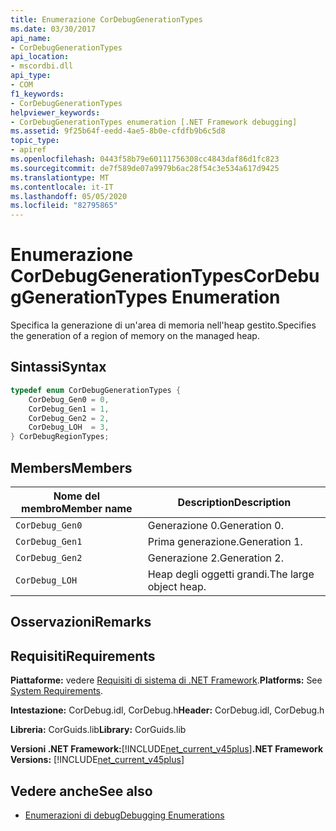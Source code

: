 ```yaml
---
title: Enumerazione CorDebugGenerationTypes
ms.date: 03/30/2017
api_name:
- CorDebugGenerationTypes
api_location:
- mscordbi.dll
api_type:
- COM
f1_keywords:
- CorDebugGenerationTypes
helpviewer_keywords:
- CorDebugGenerationTypes enumeration [.NET Framework debugging]
ms.assetid: 9f25b64f-eedd-4ae5-8b0e-cfdfb9b6c5d8
topic_type:
- apiref
ms.openlocfilehash: 0443f58b79e60111756308cc4843daf86d1fc823
ms.sourcegitcommit: de7f589de07a9979b6ac28f54c3e534a617d9425
ms.translationtype: MT
ms.contentlocale: it-IT
ms.lasthandoff: 05/05/2020
ms.locfileid: "82795865"
---
```

# <a name="cordebuggenerationtypes-enumeration"></a><span data-ttu-id="84e4d-102">Enumerazione CorDebugGenerationTypes</span><span class="sxs-lookup"><span data-stu-id="84e4d-102">CorDebugGenerationTypes Enumeration</span></span>
<span data-ttu-id="84e4d-103">Specifica la generazione di un'area di memoria nell'heap gestito.</span><span class="sxs-lookup"><span data-stu-id="84e4d-103">Specifies the generation of a region of memory on the managed heap.</span></span>  
  
## <a name="syntax"></a><span data-ttu-id="84e4d-104">Sintassi</span><span class="sxs-lookup"><span data-stu-id="84e4d-104">Syntax</span></span>  
  
```cpp  
typedef enum CorDebugGenerationTypes {  
    CorDebug_Gen0 = 0,  
    CorDebug_Gen1 = 1,  
    CorDebug_Gen2 = 2,  
    CorDebug_LOH  = 3,  
} CorDebugRegionTypes;  
```  
  
## <a name="members"></a><span data-ttu-id="84e4d-105">Members</span><span class="sxs-lookup"><span data-stu-id="84e4d-105">Members</span></span>  
  
|<span data-ttu-id="84e4d-106">Nome del membro</span><span class="sxs-lookup"><span data-stu-id="84e4d-106">Member name</span></span>|<span data-ttu-id="84e4d-107">Description</span><span class="sxs-lookup"><span data-stu-id="84e4d-107">Description</span></span>|  
|-----------------|-----------------|  
|`CorDebug_Gen0`|<span data-ttu-id="84e4d-108">Generazione 0.</span><span class="sxs-lookup"><span data-stu-id="84e4d-108">Generation 0.</span></span>|  
|`CorDebug_Gen1`|<span data-ttu-id="84e4d-109">Prima generazione.</span><span class="sxs-lookup"><span data-stu-id="84e4d-109">Generation 1.</span></span>|  
|`CorDebug_Gen2`|<span data-ttu-id="84e4d-110">Generazione 2.</span><span class="sxs-lookup"><span data-stu-id="84e4d-110">Generation 2.</span></span>|  
|`CorDebug_LOH`|<span data-ttu-id="84e4d-111">Heap degli oggetti grandi.</span><span class="sxs-lookup"><span data-stu-id="84e4d-111">The large object heap.</span></span>|  
  
## <a name="remarks"></a><span data-ttu-id="84e4d-112">Osservazioni</span><span class="sxs-lookup"><span data-stu-id="84e4d-112">Remarks</span></span>  
  
## <a name="requirements"></a><span data-ttu-id="84e4d-113">Requisiti</span><span class="sxs-lookup"><span data-stu-id="84e4d-113">Requirements</span></span>  
 <span data-ttu-id="84e4d-114">**Piattaforme:** vedere [Requisiti di sistema di .NET Framework](../../get-started/system-requirements.md).</span><span class="sxs-lookup"><span data-stu-id="84e4d-114">**Platforms:** See [System Requirements](../../get-started/system-requirements.md).</span></span>  
  
 <span data-ttu-id="84e4d-115">**Intestazione:** CorDebug.idl, CorDebug.h</span><span class="sxs-lookup"><span data-stu-id="84e4d-115">**Header:** CorDebug.idl, CorDebug.h</span></span>  
  
 <span data-ttu-id="84e4d-116">**Libreria:** CorGuids.lib</span><span class="sxs-lookup"><span data-stu-id="84e4d-116">**Library:** CorGuids.lib</span></span>  
  
 <span data-ttu-id="84e4d-117">**Versioni .NET Framework:**[!INCLUDE[net_current_v45plus](../../../../includes/net-current-v45plus-md.md)]</span><span class="sxs-lookup"><span data-stu-id="84e4d-117">**.NET Framework Versions:** [!INCLUDE[net_current_v45plus](../../../../includes/net-current-v45plus-md.md)]</span></span>  
  
## <a name="see-also"></a><span data-ttu-id="84e4d-118">Vedere anche</span><span class="sxs-lookup"><span data-stu-id="84e4d-118">See also</span></span>

- [<span data-ttu-id="84e4d-119">Enumerazioni di debug</span><span class="sxs-lookup"><span data-stu-id="84e4d-119">Debugging Enumerations</span></span>](debugging-enumerations.md)
